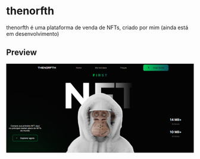 # thenorfth

thenorfth é uma plataforma de venda de NFTs, criado por mim (ainda está em desenvolvimento)

## Preview

![App Screenshot](./src/assets/preview.png)
